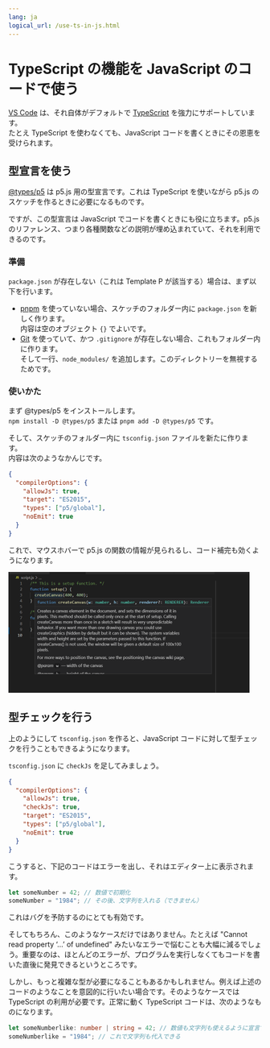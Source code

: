```yaml
---
lang: ja
logical_url: /use-ts-in-js.html
---
```


# TypeScript の機能を JavaScript のコードで使う

[VS Code](https://code.visualstudio.com/) は、それ自体がデフォルトで [TypeScript](https://www.typescriptlang.org/) を強力にサポートしています。  
たとえ TypeScript を使わなくても、JavaScript コードを書くときにその恩恵を受けられます。


## 型宣言を使う

[@types/p5](https://www.npmjs.com/package/@types/p5) は p5.js 用の型宣言です。これは TypeScript を使いながら p5.js のスケッチを作るときに必要になるものです。

ですが、この型宣言は JavaScript でコードを書くときにも役に立ちます。p5.js のリファレンス、つまり各種関数などの説明が埋め込まれていて、それを利用できるのです。

### 準備

`package.json` が存在しない（これは Template P が該当する）場合は、まず以下を行います。

- [pnpm](https://pnpm.js.org/) を使っていない場合、スケッチのフォルダー内に `package.json` を新しく作ります。  
内容は空のオブジェクト `{}` でよいです。
- [Git](https://git-scm.com/) を使っていて、かつ `.gitignore` が存在しない場合、これもフォルダー内に作ります。  
そして一行、`node_modules/` を追加します。このディレクトリーを無視するためです。

### 使いかた

まず @types/p5 をインストールします。  
`npm install -D @types/p5` または `pnpm add -D @types/p5` です。

そして、スケッチのフォルダー内に `tsconfig.json` ファイルを新たに作ります。  
内容は次のようなかんじです。

```json
{
  "compilerOptions": {
    "allowJs": true,
    "target": "ES2015",
    "types": ["p5/global"],
    "noEmit": true
  }
}
```

これで、マウスホバーで p5.js の関数の情報が見られるし、コード補完も効くようになります。

<img src="../images/screenshots/use-d-ts.png" alt="JSファイルで型宣言を使う" title="JSファイルで型宣言を使う" width="480" height="240">


## 型チェックを行う

上のようにして `tsconfig.json` を作ると、JavaScript コードに対して型チェックを行うこともできるようになります。

`tsconfig.json` に `checkJs` を足してみましょう。

```json
{
  "compilerOptions": {
    "allowJs": true,
    "checkJs": true,
    "target": "ES2015",
    "types": ["p5/global"],
    "noEmit": true
  }
}
```

こうすると、下記のコードはエラーを出し、それはエディター上に表示されます。

```js
let someNumber = 42; // 数値で初期化
someNumber = "1984"; // その後、文字列を入れる（できません）
```

これはバグを予防するのにとても有効です。

そしてもちろん、このようなケースだけではありません。たとえば "Cannot read property ‘...’ of undefined" みたいなエラーで悩むことも大幅に減るでしょう。重要なのは、ほとんどのエラーが、プログラムを実行しなくてもコードを書いた直後に発見できるというところです。

しかし、もっと複雑な型が必要になることもあるかもしれません。例えば上述のコードのようなことを意図的に行いたい場合です。そのようなケースでは TypeScript の利用が必要です。正常に動く TypeScript コードは、次のようなものになります。

```ts
let someNumberlike: number | string = 42; // 数値も文字列も使えるように宣言する
someNumberlike = "1984"; // これで文字列も代入できる
```
